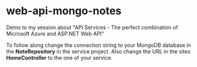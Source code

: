 web-api-mongo-notes
===================

Demo to my session about "API Services - The perfect combination of Microsoft Azure and ASP.NET Web API"

To follow along change the connection string to your MongoDB database in the **NoteRepository** in the service project. Also change the URL in the sites **HomeController** to the one of your service.
